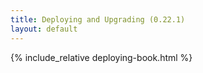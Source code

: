 ```yaml
---
title: Deploying and Upgrading (0.22.1)
layout: default
---
```


{% include_relative deploying-book.html %}
